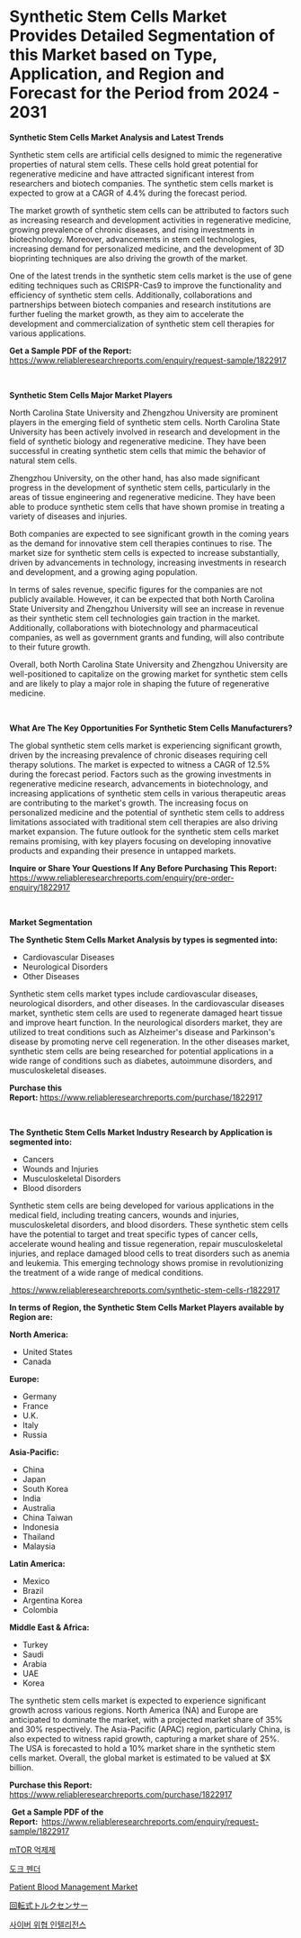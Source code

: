 <p><h1>Synthetic Stem Cells Market Provides Detailed Segmentation of this Market based on Type, Application, and Region and Forecast for the Period from 2024 - 2031</h1></p><p><strong>Synthetic Stem Cells Market Analysis and Latest Trends</strong></p>
<p><p>Synthetic stem cells are artificial cells designed to mimic the regenerative properties of natural stem cells. These cells hold great potential for regenerative medicine and have attracted significant interest from researchers and biotech companies. The synthetic stem cells market is expected to grow at a CAGR of 4.4% during the forecast period.</p><p>The market growth of synthetic stem cells can be attributed to factors such as increasing research and development activities in regenerative medicine, growing prevalence of chronic diseases, and rising investments in biotechnology. Moreover, advancements in stem cell technologies, increasing demand for personalized medicine, and the development of 3D bioprinting techniques are also driving the growth of the market.</p><p>One of the latest trends in the synthetic stem cells market is the use of gene editing techniques such as CRISPR-Cas9 to improve the functionality and efficiency of synthetic stem cells. Additionally, collaborations and partnerships between biotech companies and research institutions are further fueling the market growth, as they aim to accelerate the development and commercialization of synthetic stem cell therapies for various applications.</p></p>
<p><strong>Get a Sample PDF of the Report:&nbsp;</strong> <a href="https://www.reliableresearchreports.com/enquiry/request-sample/1822917">https://www.reliableresearchreports.com/enquiry/request-sample/1822917</a></p>
<p>&nbsp;</p>
<p><strong>Synthetic Stem Cells Major Market Players</strong></p>
<p><p>North Carolina State University and Zhengzhou University are prominent players in the emerging field of synthetic stem cells. North Carolina State University has been actively involved in research and development in the field of synthetic biology and regenerative medicine. They have been successful in creating synthetic stem cells that mimic the behavior of natural stem cells.</p><p>Zhengzhou University, on the other hand, has also made significant progress in the development of synthetic stem cells, particularly in the areas of tissue engineering and regenerative medicine. They have been able to produce synthetic stem cells that have shown promise in treating a variety of diseases and injuries.</p><p>Both companies are expected to see significant growth in the coming years as the demand for innovative stem cell therapies continues to rise. The market size for synthetic stem cells is expected to increase substantially, driven by advancements in technology, increasing investments in research and development, and a growing aging population.</p><p>In terms of sales revenue, specific figures for the companies are not publicly available. However, it can be expected that both North Carolina State University and Zhengzhou University will see an increase in revenue as their synthetic stem cell technologies gain traction in the market. Additionally, collaborations with biotechnology and pharmaceutical companies, as well as government grants and funding, will also contribute to their future growth.</p><p>Overall, both North Carolina State University and Zhengzhou University are well-positioned to capitalize on the growing market for synthetic stem cells and are likely to play a major role in shaping the future of regenerative medicine.</p></p>
<p>&nbsp;</p>
<p><strong>What Are The Key Opportunities For Synthetic Stem Cells Manufacturers?</strong></p>
<p><p>The global synthetic stem cells market is experiencing significant growth, driven by the increasing prevalence of chronic diseases requiring cell therapy solutions. The market is expected to witness a CAGR of 12.5% during the forecast period. Factors such as the growing investments in regenerative medicine research, advancements in biotechnology, and increasing applications of synthetic stem cells in various therapeutic areas are contributing to the market's growth. The increasing focus on personalized medicine and the potential of synthetic stem cells to address limitations associated with traditional stem cell therapies are also driving market expansion. The future outlook for the synthetic stem cells market remains promising, with key players focusing on developing innovative products and expanding their presence in untapped markets.</p></p>
<p><strong>Inquire or Share Your Questions If Any Before Purchasing This Report:</strong> <a href="https://www.reliableresearchreports.com/enquiry/pre-order-enquiry/1822917">https://www.reliableresearchreports.com/enquiry/pre-order-enquiry/1822917</a></p>
<p>&nbsp;</p>
<p><strong>Market Segmentation</strong></p>
<p><strong>The Synthetic Stem Cells Market Analysis by types is segmented into:</strong></p>
<p><ul><li>Cardiovascular Diseases</li><li>Neurological Disorders</li><li>Other Diseases</li></ul></p>
<p><p>Synthetic stem cells market types include cardiovascular diseases, neurological disorders, and other diseases. In the cardiovascular diseases market, synthetic stem cells are used to regenerate damaged heart tissue and improve heart function. In the neurological disorders market, they are utilized to treat conditions such as Alzheimer's disease and Parkinson's disease by promoting nerve cell regeneration. In the other diseases market, synthetic stem cells are being researched for potential applications in a wide range of conditions such as diabetes, autoimmune disorders, and musculoskeletal diseases.</p></p>
<p><strong>Purchase this Report:&nbsp;</strong><a href="https://www.reliableresearchreports.com/purchase/1822917">https://www.reliableresearchreports.com/purchase/1822917</a></p>
<p>&nbsp;</p>
<p><strong>The Synthetic Stem Cells Market Industry Research by Application is segmented into:</strong></p>
<p><ul><li>Cancers</li><li>Wounds and Injuries</li><li>Musculoskeletal Disorders</li><li>Blood disorders</li></ul></p>
<p><p>Synthetic stem cells are being developed for various applications in the medical field, including treating cancers, wounds and injuries, musculoskeletal disorders, and blood disorders. These synthetic stem cells have the potential to target and treat specific types of cancer cells, accelerate wound healing and tissue regeneration, repair musculoskeletal injuries, and replace damaged blood cells to treat disorders such as anemia and leukemia. This emerging technology shows promise in revolutionizing the treatment of a wide range of medical conditions.</p></p>
<p><a href="https://www.reliableresearchreports.com/synthetic-stem-cells-r1822917">&nbsp;https://www.reliableresearchreports.com/synthetic-stem-cells-r1822917</a></p>
<p><strong>In terms of Region, the Synthetic Stem Cells Market Players available by Region are:</strong></p>
<p>
    <p> <strong> North America: </strong>
        <ul>
            <li>United States</li>
            <li>Canada</li>
        </ul>
        </p> 
    <p> <strong> Europe: </strong>
        <ul>
            <li>Germany</li>
            <li>France</li>
            <li>U.K.</li>
            <li>Italy</li>
            <li>Russia</li>
        </ul>
        </p> 
    <p> <strong> Asia-Pacific: </strong>
        <ul>
            <li>China</li>
            <li>Japan</li>
            <li>South Korea</li>
            <li>India</li>
            <li>Australia</li>
            <li>China Taiwan</li>
            <li>Indonesia</li>
            <li>Thailand</li>
            <li>Malaysia</li>
        </ul>
        </p> 
    <p> <strong> Latin America: </strong>
        <ul>
            <li>Mexico</li>
            <li>Brazil</li>
            <li>Argentina Korea</li>
            <li>Colombia</li>
        </ul>
        </p> 
    <p> <strong> Middle East & Africa: </strong>
        <ul>
            <li>Turkey</li>
            <li>Saudi</li>
            <li>Arabia</li>
            <li>UAE</li>
            <li>Korea</li>
        </ul>
    </p>
    </p>
<p><p>The synthetic stem cells market is expected to experience significant growth across various regions. North America (NA) and Europe are anticipated to dominate the market, with a projected market share of 35% and 30% respectively. The Asia-Pacific (APAC) region, particularly China, is also expected to witness rapid growth, capturing a market share of 25%. The USA is forecasted to hold a 10% market share in the synthetic stem cells market. Overall, the global market is estimated to be valued at $X billion.</p></p>
<p><strong>Purchase this Report: </strong><a href="https://www.reliableresearchreports.com/purchase/1822917">https://www.reliableresearchreports.com/purchase/1822917</a></p>
<p>&nbsp;<strong>Get a Sample PDF of the Report:&nbsp;&nbsp;</strong><a href="https://www.reliableresearchreports.com/enquiry/request-sample/1822917">https://www.reliableresearchreports.com/enquiry/request-sample/1822917</a></p>
<p><strong></strong></p>
<p><p><a href="https://medium.com/@lizaheller2023/mtor-%EC%96%B5%EC%A0%9C%EC%A0%9C-%EC%8B%9C%EC%9E%A5-%EC%8B%9C%EC%9E%A5-%EC%A0%90%EC%9C%A0%EC%9C%A8-%EC%8B%9C%EC%9E%A5-%EB%8F%99%ED%96%A5-%EB%B0%8F-%EB%AF%B8%EB%9E%98-%EC%84%B1%EC%9E%A5-%ED%83%90%EC%83%89-d0748680fc13">mTOR 억제제</a></p><p><a href="https://medium.com/@mayekuhic00/2024%EB%85%84%EB%B6%80%ED%84%B0-2031%EB%85%84%EA%B9%8C%EC%A7%80-%EC%98%88%EC%B8%A1%EB%90%9C-%EB%8F%84%ED%81%AC-%ED%8E%9C%EB%8D%94-%EC%8B%9C%EC%9E%A5-%EB%8F%99%ED%96%A5-%EB%B0%8F-%EC%8B%9C%EC%9E%A5-%EB%B6%84%EC%84%9D-dfe42f65fa2f">도크 펜더</a></p><p><a href="https://github.com/jodemen/Market-Research-Report-List-2/blob/main/patient-blood-management-market.md">Patient Blood Management Market</a></p><p><a href="https://medium.com/@colbu56546/%E5%9B%9E%E8%BB%A2%E3%83%88%E3%83%AB%E3%82%AF%E3%82%BB%E3%83%B3%E3%82%B5%E3%83%BC%E3%81%AE%E5%B8%82%E5%A0%B4%E3%82%B7%E3%82%A7%E3%82%A2%E3%81%AE%E9%80%B2%E5%8C%96%E3%81%8A%E3%82%88%E3%81%B3%E5%B8%82%E5%A0%B4%E6%88%90%E9%95%B7%E3%83%88%E3%83%AC%E3%83%B3%E3%83%892024%E5%B9%B4%E3%81%8B%E3%82%892031%E5%B9%B4%E3%81%BE%E3%81%A7-5464792bf44f">回転式トルクセンサー</a></p><p><a href="https://github.com/vseigx30c9a1j/Market-Research-Report-List-1/blob/main/608473942377.md">사이버 위협 인텔리전스</a></p></p>